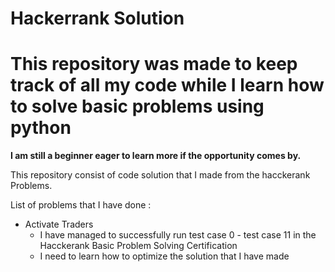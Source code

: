 # Hackerrank Solution
# This repository was made to keep track of all my code while I learn how to solve basic problems using python
**I am still a beginner eager to learn more if the opportunity comes by.**

This repository consist of code solution that I made from the hacckerank Problems.

List of problems that I have done :
* Activate Traders
    - I have managed to successfully run test case 0 - test case 11 in the Hacckerank Basic Problem Solving Certification
    - I need to learn how to optimize the solution that I have made
